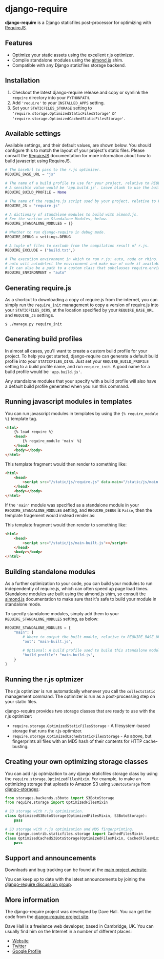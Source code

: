 django-require
==============

**django-require** is a Django staticfiles post-processor for optimizing with [RequireJS][].

[RequireJS]: http://requirejs.org/


Features
--------

*   Optimize your static assets using the excellent r.js optimizer.
*   Compile standalone modules using the [almond.js][] shim.
*   Compatible with any Django staticfiles storage backend.

[almond.js]: https://github.com/jrburke/almond


Installation
---------------

1.  Checkout the latest django-require release and copy or symlink the `require` directory into your `PYTHONPATH`.
2.  Add `'require'` to your `INSTALLED_APPS` setting.
3.  Set your `STATICFILES_STORAGE` setting to `'require.storage.OptimizedStaticFilesStorage'` or `'require.storage.OptimizedCachedStaticFilesStorage'`.  


Available settings
------------------

Available settings, and their default values, are shown below. You should configure this to match the layout of your
project's static files. Please consult the [RequireJS][] documentation for more information about how to build javascript
using RequireJS.

```python
# The baseUrl to pass to the r.js optimizer.
REQUIRE_BASE_URL = "js"

# The name of a build profile to use for your project, relative to REQUIRE_BASE_URL.
# A sensible value would be 'app.build.js'. Leave blank to use the built-in default build profile.
REQUIRE_BUILD_PROFILE = None

# The name of the require.js script used by your project, relative to REQUIRE_BASE_URL.
REQUIRE_JS = "require.js"

# A dictionary of standalone modules to build with almond.js.
# See the section on Standalone Modules, below.
REQUIRE_STANDALONE_MODULES = {}

# Whether to run django-require in debug mode.
REQUIRE_DEBUG = settings.DEBUG

# A tuple of files to exclude from the compilation result of r.js.
REQUIRE_EXCLUDE = ("build.txt",)

# The execution environment in which to run r.js: auto, node or rhino.
# auto will autodetect the environment and make use of node if available and rhino if not.
# It can also be a path to a custom class that subclasses require.environments.Environment and defines some "args" function that returns a list with the command arguments to execute.
REQUIRE_ENVIRONMENT = "auto"
```


Generating require.js
---------------------

As a shortcut to downloading a copy of require.js from the internet, you can simply run the `require_init` management
to copy a version of require.js into your `STATICFILES_DIRS`, at the location specified by your `REQUIRE_BASE_URL`
and `REQUIRE_JS` settings.

```
$ ./manage.py require_init
```


Generating build profiles
-------------------------

In almost all cases, you'll want to create a custom build profile for your project. To help you get started, django-require
can generate a default build profile into your `STATICFILES_DIRS`. Just set your `REQUIRE_BUILD_PROFILE` setting to a build profile name,
and run `require_init`. A good name for a build profile would be `'app.build.js'`.

Any standalone modules that your specify with a build profile will also have a default build profile generated when you run this
command.


Running javascript modules in templates
---------------------------------------

You can run javascript modules in templates by using the `{% require_module %}` template tag.

```html
<html>
    {% load require %}
    <head>
        {% require_module 'main' %}
    </head>
    <body></body>
</html>
```

This template fragment would then render to something like:

```html
<html>
    <head>
        <script src="/static/js/require.js" data-main="/static/js/main.js"></script>
    </head>
    <body></body>
</html>
```

If the `'main'` module was specified as a standalone module in your `REQUIRE_STANDALONE_MODULES` setting, and `REQUIRE_DEBUG`
is `False`, then the template fragement would instead render as:

This template fragment would then render to something like:

```html
<html>
    <head>
        <script src="/static/js/main-built.js"></script>
    </head>
    <body></body>
</html>
```


Building standalone modules
---------------------------

As a further optimization to your code, you can build your modules to run independently of require.js, which can often speed
up page load times. Standalone modules are built using the almond.js shim, so consult the [almond.js][] documentation
to make sure that it's safe to build your module in standalone mode.

To specify standalone modules, simply add them to your `REQUIRE_STANDALONE_MODULES` setting, as below:

```python
REQUIRE_STANDALONE_MODULES = {
    "main": {
        # Where to output the built module, relative to REQUIRE_BASE_URL.
        "out": "main-built.js",
        
        # Optional: A build profile used to build this standalone module.
        "build_profile": "main.build.js",
    }
}
```


Running the r.js optmizer
-------------------------

The r.js optimizer is run automatically whenever you call the `collectstatic` management command. The optimizer
is run as a post-processing step on your static files.

django-require provides two storage classes that are ready to use with the r.js optimizer:

*   `require.storage.OptimizedStaticFilesStorage` - A filesystem-based storage that runs the r.js optimizer.
*   `require.storage.OptimizedCachedStaticFilesStorage` - As above, but fingerprints all files with an MD5 hash of their contents for HTTP cache-busting.


Creating your own optimizing storage classes
--------------------------------------------

You can add r.js optmization to any django staticfiles storage class by using the `require.storage.OptimizedFilesMixin`. For example, to make an optimizing
storage that uploads to Amazon S3 using `S3BotoStorage` from [django-storages][]:

```python
from storages.backends.s3boto import S3BotoStorage
from require.storage import OptimizedFilesMixin

# S3 storage with r.js optimization.
class OptimizedS3BotoStorage(OptimizedFilesMixin, S3BotoStorage):
    pass

# S3 storage with r.js optimization and MD5 fingerprinting.
from django.contrib.staticfiles.storage import CachedFilesMixin
class OptimizedCachedS3BotoStorage(OptimizedFilesMixin, CachedFilesMixin, S3BotoStorage):
    pass
```

[django-storages]: http://django-storages.readthedocs.org/en/latest/



Support and announcements
-------------------------

Downloads and bug tracking can be found at the [main project website][].

[main project website]: http://github.com/etianen/django-require
    "django-require on GitHub"

You can keep up to date with the latest announcements by joining the
[django-require discussion group][].

[django-require discussion group]: http://groups.google.com/group/django-require
    "django-require Google Group"

    
More information
----------------

The django-require project was developed by Dave Hall. You can get the code
from the [django-require project site][].

[django-require project site]: http://github.com/etianen/django-require
    "django-require on GitHub"
    
Dave Hall is a freelance web developer, based in Cambridge, UK. You can usually
find him on the Internet in a number of different places:

*   [Website](http://www.etianen.com/ "Dave Hall's homepage")
*   [Twitter](http://twitter.com/etianen "Dave Hall on Twitter")
*   [Google Profile](http://www.google.com/profiles/david.etianen "Dave Hall's Google profile")